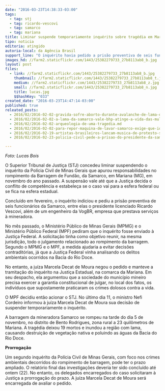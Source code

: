 ```yaml
---
date: "2016-03-23T14:38:33-03:00"
tags:
  - tag: stj
  - tag: ricardo-vescovi
  - tag: samarco
  - tag: mariana
title: Liminar suspende temporariamente inquérito sobre tragédia em Mariana
tipo: noticia
editoria: atingido
autoria-local: da Agência Brasil
support_line: "O inquérito havia pedido a prisão preventiva de seis funcionários da Samarco, entre elas o presidente licenciado Ricardo Vescovi, além de um engenheiro da VogBR."
images_hd: //farm2.staticflickr.com/1443/25382279733_27b8113ab8_b.jpg
layout: post
files:
  - link: //farm2.staticflickr.com/1443/25382279733_27b8113ab8_b.jpg
    thumbnail: //farm2.staticflickr.com/1443/25382279733_27b8113ab8_t.jpg
    medium: //farm2.staticflickr.com/1443/25382279733_27b8113ab8_z.jpg
    small: //farm2.staticflickr.com/1443/25382279733_27b8113ab8_n.jpg
    title: lucas.jpg
    $$hashKey: "033"
created_date: "2016-03-23T14:47:14-03:00"
published: true
releated_posts:
  - 2016/02/2016-02-02-gravida-sofre-aborto-durante-avalanche-de-lama-da-samarco.md
  - 2016/02/2016-02-02-a-lama-da-samarco-vale-bhp-atinge-a-vida-das-mulheres.md
  - 2016/02/2016-02-02-arqueologia-de-uma-tragedia.md
  - 2016/02/2016-02-02-para-repor-maquina-de-lavar-samarco-exige-que-idosa-prove-incapacidade-de-torcer-roupa.md
  - 2016/02/2016-02-19-artistas-brasileiros-lancam-musica-de-protesto-sobre-mariana.md
  - 2016/02/2016-02-23-policia-civil-pede-a-prisao-do-presidente-da-samarco-e-de-outras-seis-pessoas.md

---
```

<p><em>Foto: Lucas Bois</em></p>

<p>O Superior Tribunal de Justi&ccedil;a (STJ) concedeu liminar suspendendo o inqu&eacute;rito da Pol&iacute;cia Civil de Minas Gerais que apurou responsabilidades no rompimento da Barragem de Fund&atilde;o, da Samarco, em Mariana (MG), em novembro do ano passado. A suspens&atilde;o vale at&eacute; que a Justi&ccedil;a decida o conflito de compet&ecirc;ncia e estabele&ccedil;a se o caso vai para a esfera federal ou se fica na esfera estadual.</p>

<p>Conclu&iacute;do em fevereiro, o inqu&eacute;rito indiciou e pediu a pris&atilde;o preventiva de seis funcion&aacute;rios da Samarco, entre elas o presidente licenciado Ricardo Vescovi, al&eacute;m de um engenheiro da VogBR, empresa que prestava servi&ccedil;os &agrave; mineradora.</p>

<p>No m&ecirc;s passado, o Minist&eacute;rio P&uacute;blico de Minas Gerais (MPMG) e o Minist&eacute;rio P&uacute;blico Federal (MPF) pediram que o inqu&eacute;rito fosse enviado &agrave; Justi&ccedil;a Federal. A solicita&ccedil;&atilde;o tinha como objetivo reunir, na mesma jurisdi&ccedil;&atilde;o, todo o julgamento relacionado ao rompimento da barragem. Segundo o MPMG e o MPF, a medida ajudaria a evitar decis&otilde;es contradit&oacute;rias, j&aacute; que a Justi&ccedil;a Federal vinha analisando os delitos ambientais ocorridos na Bacia do Rio Doce.</p>

<p>No entanto, a ju&iacute;za Marcela Decat de Moura negou o pedido e manteve a tramita&ccedil;&atilde;o do inqu&eacute;rito na Justi&ccedil;a Estadual, na comarca da Mariana. Em seu despacho, ela argumentou que a sociedade do munic&iacute;pio mineiro precisa exercer a garantia constitucional de julgar, no local dos fatos, os indiv&iacute;duos que supostamente praticaram os crimes dolosos contra a vida.</p>

<p>O MPF decidiu ent&atilde;o acionar o STJ. No &uacute;ltimo dia 11, o ministro Nefi Cordeiro informou &agrave; ju&iacute;za Marcela Decat de Moura sua decis&atilde;o de suspender temporariamente o inqu&eacute;rito.</p>

<p>A barragem da mineradora Samarco se rompeu na tarde do dia 5 de novembro, no distrito de Bento Rodrigues, zona rural a 23 quil&ocirc;metros de Mariana. A trag&eacute;dia deixou 19 mortos e inundou a regi&atilde;o com lama, causando destrui&ccedil;&atilde;o de vegeta&ccedil;&atilde;o nativa e poluindo as &aacute;guas da Bacia do Rio Doce.</p>

<p><strong>Prorroga&ccedil;&atilde;o</strong></p>

<p>Um segundo inqu&eacute;rito da Pol&iacute;cia Civil de Minas Gerais, com foco nos crimes ambientais decorridos do rompimento de barragem, pode ter o prazo ampliado. O relat&oacute;rio final das investiga&ccedil;&otilde;es deveria ter sido conclu&iacute;do at&eacute; ontem (22). No entanto, os delegados encarregados do caso solicitaram &agrave; Justi&ccedil;a a prorroga&ccedil;&atilde;o do prazo. A ju&iacute;za Marcela Decat de Moura ser&aacute; encarregada de avaliar o pedido.</p>
